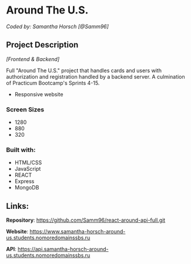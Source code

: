 # Around The U.S.
_Coded by: Samantha Horsch [@Samm96]_
## Project Description
_[Frontend & Backend]_

Full "Around The U.S." project that handles cards and users with authorization and registration handled by a backend server. A culmination of Practicum Bootcamp's Sprints 4-15.

* Responsive website

### Screen Sizes
* 1280
* 880
* 320

### Built with:
* HTML/CSS
* JavaScript
* REACT
* Express
* MongoDB

## Links:

**Repository**: https://github.com/Samm96/react-around-api-full.git

**Website**: https://www.samantha-horsch-around-us.students.nomoredomainssbs.ru

**API**: https://api.samantha-horsch-around-us.students.nomoredomainssbs.ru